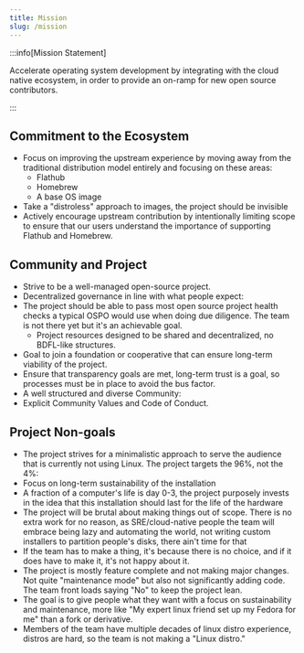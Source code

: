 ```yaml
---
title: Mission
slug: /mission
---
```


:::info[Mission Statement]

Accelerate operating system development by integrating with the cloud native ecosystem, in order to provide an on-ramp for new open source contributors.

:::

## Commitment to the Ecosystem

- Focus on improving the upstream experience by moving away from the traditional distribution model entirely and focusing on these areas:
  - Flathub
  - Homebrew
  - A base OS image
- Take a "distroless" approach to images, the project should be invisible
- Actively encourage upstream contribution by intentionally limiting scope to ensure that our users understand the importance of supporting Flathub and Homebrew.

## Community and Project

- Strive to be a well-managed open-source project.
- Decentralized governance in line with what people expect:
- The project should be able to pass most open source project health checks a typical OSPO would use when doing due diligence. The team is not there yet but it's an achievable goal.
  - Project resources designed to be shared and decentralized, no BDFL-like structures.
- Goal to join a foundation or cooperative that can ensure long-term viability of the project.
- Ensure that transparency goals are met, long-term trust is a goal, so processes must be in place to avoid the bus factor.
- A well structured and diverse Community:
- Explicit Community Values and Code of Conduct.

## Project Non-goals

- The project strives for a minimalistic approach to serve the audience that is currently not using Linux. The project targets the 96%, not the 4%:
- Focus on long-term sustainability of the installation
- A fraction of a computer's life is day 0-3, the project purposely invests in the idea that this installation should last for the life of the hardware
- The project will be brutal about making things out of scope. There is no extra work for no reason, as SRE/cloud-native people the team will embrace being lazy and automating the world, not writing custom installers to partition people's disks, there ain't time for that
- If the team has to make a thing, it's because there is no choice, and if it does have to make it, it's not happy about it.
- The project is mostly feature complete and not making major changes. Not quite "maintenance mode" but also not significantly adding code. The team front loads saying "No" to keep the project lean.
- The goal is to give people what they want with a focus on sustainability and maintenance, more like "My expert linux friend set up my Fedora for me" than a fork or derivative.
- Members of the team have multiple decades of linux distro experience, distros are hard, so the team is not making a "Linux distro."
